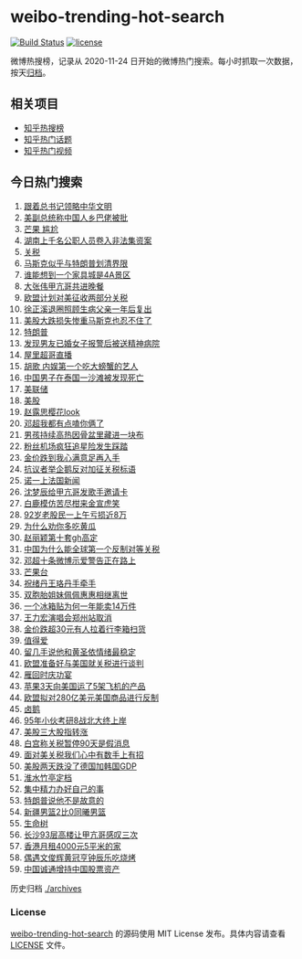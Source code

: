 # weibo-trending-hot-search

[![Build Status](https://github.com/justjavac/weibo-trending-hot-search/workflows/ci/badge.svg?branch=master)](https://github.com/justjavac/weibo-trending-hot-search/actions)
[![license](https://img.shields.io/github/license/justjavac/weibo-trending-hot-search)](https://github.com/justjavac/weibo-trending-hot-search/blob/master/LICENSE)

微博热搜榜，记录从 2020-11-24 日开始的微博热门搜索。每小时抓取一次数据，按天[归档](./archives)。

## 相关项目

- [知乎热搜榜](https://github.com/justjavac/zhihu-trending-top-search)
- [知乎热门话题](https://github.com/justjavac/zhihu-trending-hot-questions)
- [知乎热门视频](https://github.com/justjavac/zhihu-trending-hot-video)

## 今日热门搜索

<!-- BEGIN -->
<!-- 最后更新时间 Tue Apr 08 2025 01:09:23 GMT+0800 (China Standard Time) -->

1. [跟着总书记领略中华文明](https://s.weibo.com//weibo?q=%E8%B7%9F%E7%9D%80%E6%80%BB%E4%B9%A6%E8%AE%B0%E9%A2%86%E7%95%A5%E4%B8%AD%E5%8D%8E%E6%96%87%E6%98%8E&Refer=new_time)
1. [美副总统称中国人乡巴佬被批](https://s.weibo.com//weibo?q=%23%E7%BE%8E%E5%89%AF%E6%80%BB%E7%BB%9F%E7%A7%B0%E4%B8%AD%E5%9B%BD%E4%BA%BA%E4%B9%A1%E5%B7%B4%E4%BD%AC%E8%A2%AB%E6%89%B9%23&t=31&band_rank=9&Refer=top)
1. [芒果 尴尬](https://s.weibo.com//weibo?q=%E8%8A%92%E6%9E%9C%20%E5%B0%B4%E5%B0%AC&t=31&band_rank=1&Refer=top)
1. [湖南上千名公职人员卷入非法集资案](https://s.weibo.com//weibo?q=%23%E6%B9%96%E5%8D%97%E4%B8%8A%E5%8D%83%E5%90%8D%E5%85%AC%E8%81%8C%E4%BA%BA%E5%91%98%E5%8D%B7%E5%85%A5%E9%9D%9E%E6%B3%95%E9%9B%86%E8%B5%84%E6%A1%88%23&t=31&band_rank=8&Refer=top)
1. [关税](https://s.weibo.com//weibo?q=%E5%85%B3%E7%A8%8E&t=31&band_rank=2&Refer=top)
1. [马斯克似乎与特朗普划清界限](https://s.weibo.com//weibo?q=%23%E9%A9%AC%E6%96%AF%E5%85%8B%E4%BC%BC%E4%B9%8E%E4%B8%8E%E7%89%B9%E6%9C%97%E6%99%AE%E5%88%92%E6%B8%85%E7%95%8C%E9%99%90%23&t=31&band_rank=4&Refer=top)
1. [谁能想到一个家具城是4A景区](https://s.weibo.com//weibo?q=%23%E8%B0%81%E8%83%BD%E6%83%B3%E5%88%B0%E4%B8%80%E4%B8%AA%E5%AE%B6%E5%85%B7%E5%9F%8E%E6%98%AF4A%E6%99%AF%E5%8C%BA%23&t=31&band_rank=6&Refer=top)
1. [大张伟甲亢哥共进晚餐](https://s.weibo.com//weibo?q=%23%E5%A4%A7%E5%BC%A0%E4%BC%9F%E7%94%B2%E4%BA%A2%E5%93%A5%E5%85%B1%E8%BF%9B%E6%99%9A%E9%A4%90%23&t=31&band_rank=44&Refer=top)
1. [欧盟计划对美征收两部分关税](https://s.weibo.com//weibo?q=%23%E6%AC%A7%E7%9B%9F%E8%AE%A1%E5%88%92%E5%AF%B9%E7%BE%8E%E5%BE%81%E6%94%B6%E4%B8%A4%E9%83%A8%E5%88%86%E5%85%B3%E7%A8%8E%23&t=31&band_rank=34&Refer=top)
1. [徐正溪退圈照顾生病父亲一年后复出](https://s.weibo.com//weibo?q=%23%E5%BE%90%E6%AD%A3%E6%BA%AA%E9%80%80%E5%9C%88%E7%85%A7%E9%A1%BE%E7%94%9F%E7%97%85%E7%88%B6%E4%BA%B2%E4%B8%80%E5%B9%B4%E5%90%8E%E5%A4%8D%E5%87%BA%23&t=31&band_rank=5&Refer=top)
1. [美股大跌损失惨重马斯克也忍不住了](https://s.weibo.com//weibo?q=%23%E7%BE%8E%E8%82%A1%E5%A4%A7%E8%B7%8C%E6%8D%9F%E5%A4%B1%E6%83%A8%E9%87%8D%E9%A9%AC%E6%96%AF%E5%85%8B%E4%B9%9F%E5%BF%8D%E4%B8%8D%E4%BD%8F%E4%BA%86%23&t=31&band_rank=40&Refer=top)
1. [特朗普](https://s.weibo.com//weibo?q=%E7%89%B9%E6%9C%97%E6%99%AE&t=31&band_rank=11&Refer=top)
1. [发现男友已婚女子报警后被送精神病院](https://s.weibo.com//weibo?q=%23%E5%8F%91%E7%8E%B0%E7%94%B7%E5%8F%8B%E5%B7%B2%E5%A9%9A%E5%A5%B3%E5%AD%90%E6%8A%A5%E8%AD%A6%E5%90%8E%E8%A2%AB%E9%80%81%E7%B2%BE%E7%A5%9E%E7%97%85%E9%99%A2%23&t=31&band_rank=6&Refer=top)
1. [屋里超哥直播](https://s.weibo.com//weibo?q=%E5%B1%8B%E9%87%8C%E8%B6%85%E5%93%A5%E7%9B%B4%E6%92%AD&t=31&band_rank=18&Refer=top)
1. [胡歌 内娱第一个吃大螃蟹的艺人](https://s.weibo.com//weibo?q=%E8%83%A1%E6%AD%8C%20%E5%86%85%E5%A8%B1%E7%AC%AC%E4%B8%80%E4%B8%AA%E5%90%83%E5%A4%A7%E8%9E%83%E8%9F%B9%E7%9A%84%E8%89%BA%E4%BA%BA&t=31&band_rank=12&Refer=top)
1. [中国男子在泰国一沙滩被发现死亡](https://s.weibo.com//weibo?q=%23%E4%B8%AD%E5%9B%BD%E7%94%B7%E5%AD%90%E5%9C%A8%E6%B3%B0%E5%9B%BD%E4%B8%80%E6%B2%99%E6%BB%A9%E8%A2%AB%E5%8F%91%E7%8E%B0%E6%AD%BB%E4%BA%A1%23&t=31&band_rank=14&Refer=top)
1. [美联储](https://s.weibo.com//weibo?q=%E7%BE%8E%E8%81%94%E5%82%A8&t=31&band_rank=13&Refer=top)
1. [美股](https://s.weibo.com//weibo?q=%E7%BE%8E%E8%82%A1&t=31&band_rank=29&Refer=top)
1. [赵露思樱花look](https://s.weibo.com//weibo?q=%23%E8%B5%B5%E9%9C%B2%E6%80%9D%E6%A8%B1%E8%8A%B1look%23&t=31&band_rank=36&Refer=top)
1. [邓超我都有点嗑你俩了](https://s.weibo.com//weibo?q=%E9%82%93%E8%B6%85%E6%88%91%E9%83%BD%E6%9C%89%E7%82%B9%E5%97%91%E4%BD%A0%E4%BF%A9%E4%BA%86&t=31&band_rank=19&Refer=top)
1. [男孩持续高热因骨盆里藏进一块布](https://s.weibo.com//weibo?q=%23%E7%94%B7%E5%AD%A9%E6%8C%81%E7%BB%AD%E9%AB%98%E7%83%AD%E5%9B%A0%E9%AA%A8%E7%9B%86%E9%87%8C%E8%97%8F%E8%BF%9B%E4%B8%80%E5%9D%97%E5%B8%83%23&t=31&band_rank=17&Refer=top)
1. [粉丝机场疯狂追星险发生踩踏](https://s.weibo.com//weibo?q=%23%E7%B2%89%E4%B8%9D%E6%9C%BA%E5%9C%BA%E7%96%AF%E7%8B%82%E8%BF%BD%E6%98%9F%E9%99%A9%E5%8F%91%E7%94%9F%E8%B8%A9%E8%B8%8F%23&t=31&band_rank=15&Refer=top)
1. [金价跌到我心满意足再入手](https://s.weibo.com//weibo?q=%23%E9%87%91%E4%BB%B7%E8%B7%8C%E5%88%B0%E6%88%91%E5%BF%83%E6%BB%A1%E6%84%8F%E8%B6%B3%E5%86%8D%E5%85%A5%E6%89%8B%23&t=31&band_rank=23&Refer=top)
1. [抗议者举企鹅反对加征关税标语](https://s.weibo.com//weibo?q=%23%E6%8A%97%E8%AE%AE%E8%80%85%E4%B8%BE%E4%BC%81%E9%B9%85%E5%8F%8D%E5%AF%B9%E5%8A%A0%E5%BE%81%E5%85%B3%E7%A8%8E%E6%A0%87%E8%AF%AD%23&t=31&band_rank=23&Refer=top)
1. [诺一上法国新闻](https://s.weibo.com//weibo?q=%23%E8%AF%BA%E4%B8%80%E4%B8%8A%E6%B3%95%E5%9B%BD%E6%96%B0%E9%97%BB%23&t=31&band_rank=16&Refer=top)
1. [沈梦辰给甲亢哥发歌手邀请卡](https://s.weibo.com//weibo?q=%E6%B2%88%E6%A2%A6%E8%BE%B0%E7%BB%99%E7%94%B2%E4%BA%A2%E5%93%A5%E5%8F%91%E6%AD%8C%E6%89%8B%E9%82%80%E8%AF%B7%E5%8D%A1&t=31&band_rank=10&Refer=top)
1. [白鹿模仿苦尽柑来金宣虎笑](https://s.weibo.com//weibo?q=%23%E7%99%BD%E9%B9%BF%E6%A8%A1%E4%BB%BF%E8%8B%A6%E5%B0%BD%E6%9F%91%E6%9D%A5%E9%87%91%E5%AE%A3%E8%99%8E%E7%AC%91%23&t=31&band_rank=21&Refer=top)
1. [92岁老股民一上午亏损近8万](https://s.weibo.com//weibo?q=%2392%E5%B2%81%E8%80%81%E8%82%A1%E6%B0%91%E4%B8%80%E4%B8%8A%E5%8D%88%E4%BA%8F%E6%8D%9F%E8%BF%918%E4%B8%87%23&t=31&band_rank=26&Refer=top)
1. [为什么劝你多吃黄瓜](https://s.weibo.com//weibo?q=%23%E4%B8%BA%E4%BB%80%E4%B9%88%E5%8A%9D%E4%BD%A0%E5%A4%9A%E5%90%83%E9%BB%84%E7%93%9C%23&t=31&band_rank=31&Refer=top)
1. [赵丽颖第十套gh高定](https://s.weibo.com//weibo?q=%23%E8%B5%B5%E4%B8%BD%E9%A2%96%E7%AC%AC%E5%8D%81%E5%A5%97gh%E9%AB%98%E5%AE%9A%23&t=31&band_rank=24&Refer=top)
1. [中国为什么能全球第一个反制对等关税](https://s.weibo.com//weibo?q=%23%E4%B8%AD%E5%9B%BD%E4%B8%BA%E4%BB%80%E4%B9%88%E8%83%BD%E5%85%A8%E7%90%83%E7%AC%AC%E4%B8%80%E4%B8%AA%E5%8F%8D%E5%88%B6%E5%AF%B9%E7%AD%89%E5%85%B3%E7%A8%8E%23&t=31&band_rank=30&Refer=top)
1. [邓超十条微博示爱警告正在路上](https://s.weibo.com//weibo?q=%23%E9%82%93%E8%B6%85%E5%8D%81%E6%9D%A1%E5%BE%AE%E5%8D%9A%E7%A4%BA%E7%88%B1%E8%AD%A6%E5%91%8A%E6%AD%A3%E5%9C%A8%E8%B7%AF%E4%B8%8A%23&t=31&band_rank=31&Refer=top)
1. [芒果台](https://s.weibo.com//weibo?q=%E8%8A%92%E6%9E%9C%E5%8F%B0&t=31&band_rank=20&Refer=top)
1. [祝绪丹王珞丹手牵手](https://s.weibo.com//weibo?q=%23%E7%A5%9D%E7%BB%AA%E4%B8%B9%E7%8E%8B%E7%8F%9E%E4%B8%B9%E6%89%8B%E7%89%B5%E6%89%8B%23&t=31&band_rank=43&Refer=top)
1. [双胞胎姐妹佩佩惠惠相继离世](https://s.weibo.com//weibo?q=%23%E5%8F%8C%E8%83%9E%E8%83%8E%E5%A7%90%E5%A6%B9%E4%BD%A9%E4%BD%A9%E6%83%A0%E6%83%A0%E7%9B%B8%E7%BB%A7%E7%A6%BB%E4%B8%96%23&t=31&band_rank=33&Refer=top)
1. [一个冰箱贴为何一年能卖14万件](https://s.weibo.com//weibo?q=%23%E4%B8%80%E4%B8%AA%E5%86%B0%E7%AE%B1%E8%B4%B4%E4%B8%BA%E4%BD%95%E4%B8%80%E5%B9%B4%E8%83%BD%E5%8D%9614%E4%B8%87%E4%BB%B6%23&t=31&band_rank=39&Refer=top)
1. [王力宏演唱会郑州站取消](https://s.weibo.com//weibo?q=%23%E7%8E%8B%E5%8A%9B%E5%AE%8F%E6%BC%94%E5%94%B1%E4%BC%9A%E9%83%91%E5%B7%9E%E7%AB%99%E5%8F%96%E6%B6%88%23&t=31&band_rank=35&Refer=top)
1. [金价跌超30元有人拉着行李箱扫货](https://s.weibo.com//weibo?q=%23%E9%87%91%E4%BB%B7%E8%B7%8C%E8%B6%8530%E5%85%83%E6%9C%89%E4%BA%BA%E6%8B%89%E7%9D%80%E8%A1%8C%E6%9D%8E%E7%AE%B1%E6%89%AB%E8%B4%A7%23&t=31&band_rank=22&Refer=top)
1. [值得爱](https://s.weibo.com//weibo?q=%E5%80%BC%E5%BE%97%E7%88%B1&t=31&band_rank=38&Refer=top)
1. [留几手说他和黄圣依情绪最稳定](https://s.weibo.com//weibo?q=%23%E7%95%99%E5%87%A0%E6%89%8B%E8%AF%B4%E4%BB%96%E5%92%8C%E9%BB%84%E5%9C%A3%E4%BE%9D%E6%83%85%E7%BB%AA%E6%9C%80%E7%A8%B3%E5%AE%9A%23&t=31&band_rank=30&Refer=top)
1. [欧盟准备好与美国就关税进行谈判](https://s.weibo.com//weibo?q=%23%E6%AC%A7%E7%9B%9F%E5%87%86%E5%A4%87%E5%A5%BD%E4%B8%8E%E7%BE%8E%E5%9B%BD%E5%B0%B1%E5%85%B3%E7%A8%8E%E8%BF%9B%E8%A1%8C%E8%B0%88%E5%88%A4%23&t=31&band_rank=45&Refer=top)
1. [雁回时庆功宴](https://s.weibo.com//weibo?q=%23%E9%9B%81%E5%9B%9E%E6%97%B6%E5%BA%86%E5%8A%9F%E5%AE%B4%23&t=31&band_rank=41&Refer=top)
1. [苹果3天向美国运了5架飞机的产品](https://s.weibo.com//weibo?q=%23%E8%8B%B9%E6%9E%9C3%E5%A4%A9%E5%90%91%E7%BE%8E%E5%9B%BD%E8%BF%90%E4%BA%865%E6%9E%B6%E9%A3%9E%E6%9C%BA%E7%9A%84%E4%BA%A7%E5%93%81%23&t=31&band_rank=38&Refer=top)
1. [欧盟拟对280亿美元美国商品进行反制](https://s.weibo.com//weibo?q=%23%E6%AC%A7%E7%9B%9F%E6%8B%9F%E5%AF%B9280%E4%BA%BF%E7%BE%8E%E5%85%83%E7%BE%8E%E5%9B%BD%E5%95%86%E5%93%81%E8%BF%9B%E8%A1%8C%E5%8F%8D%E5%88%B6%23&t=31&band_rank=43&Refer=top)
1. [卤鹅](https://s.weibo.com//weibo?q=%E5%8D%A4%E9%B9%85&t=31&band_rank=44&Refer=top)
1. [95年小伙考研8战北大终上岸](https://s.weibo.com//weibo?q=%2395%E5%B9%B4%E5%B0%8F%E4%BC%99%E8%80%83%E7%A0%948%E6%88%98%E5%8C%97%E5%A4%A7%E7%BB%88%E4%B8%8A%E5%B2%B8%23&t=31&band_rank=25&Refer=top)
1. [美股三大股指转涨](https://s.weibo.com//weibo?q=%23%E7%BE%8E%E8%82%A1%E4%B8%89%E5%A4%A7%E8%82%A1%E6%8C%87%E8%BD%AC%E6%B6%A8%23&t=31&band_rank=42&Refer=top)
1. [白宫称关税暂停90天是假消息](https://s.weibo.com//weibo?q=%23%E7%99%BD%E5%AE%AB%E7%A7%B0%E5%85%B3%E7%A8%8E%E6%9A%82%E5%81%9C90%E5%A4%A9%E6%98%AF%E5%81%87%E6%B6%88%E6%81%AF%23&t=31&band_rank=28&Refer=top)
1. [面对美关税我们心中有数手上有招](https://s.weibo.com//weibo?q=%23%E9%9D%A2%E5%AF%B9%E7%BE%8E%E5%85%B3%E7%A8%8E%E6%88%91%E4%BB%AC%E5%BF%83%E4%B8%AD%E6%9C%89%E6%95%B0%E6%89%8B%E4%B8%8A%E6%9C%89%E6%8B%9B%23&t=31&band_rank=48&Refer=top)
1. [美股两天跌没了德国加韩国GDP](https://s.weibo.com//weibo?q=%23%E7%BE%8E%E8%82%A1%E4%B8%A4%E5%A4%A9%E8%B7%8C%E6%B2%A1%E4%BA%86%E5%BE%B7%E5%9B%BD%E5%8A%A0%E9%9F%A9%E5%9B%BDGDP%23&t=31&band_rank=27&Refer=top)
1. [淮水竹亭定档](https://s.weibo.com//weibo?q=%23%E6%B7%AE%E6%B0%B4%E7%AB%B9%E4%BA%AD%E5%AE%9A%E6%A1%A3%23&t=31&band_rank=49&Refer=top)
1. [集中精力办好自己的事](https://s.weibo.com//weibo?q=%23%E9%9B%86%E4%B8%AD%E7%B2%BE%E5%8A%9B%E5%8A%9E%E5%A5%BD%E8%87%AA%E5%B7%B1%E7%9A%84%E4%BA%8B%23&t=31&band_rank=3&Refer=top)
1. [特朗普说他不是故意的](https://s.weibo.com//weibo?q=%23%E7%89%B9%E6%9C%97%E6%99%AE%E8%AF%B4%E4%BB%96%E4%B8%8D%E6%98%AF%E6%95%85%E6%84%8F%E7%9A%84%23&t=31&band_rank=7&Refer=top)
1. [新疆男篮2比0同曦男篮](https://s.weibo.com//weibo?q=%23%E6%96%B0%E7%96%86%E7%94%B7%E7%AF%AE2%E6%AF%940%E5%90%8C%E6%9B%A6%E7%94%B7%E7%AF%AE%23&t=31&band_rank=32&Refer=top)
1. [生命树](https://s.weibo.com//weibo?q=%E7%94%9F%E5%91%BD%E6%A0%91&t=31&band_rank=37&Refer=top)
1. [长沙93层高楼让甲亢哥感叹三次](https://s.weibo.com//weibo?q=%23%E9%95%BF%E6%B2%9993%E5%B1%82%E9%AB%98%E6%A5%BC%E8%AE%A9%E7%94%B2%E4%BA%A2%E5%93%A5%E6%84%9F%E5%8F%B9%E4%B8%89%E6%AC%A1%23&t=31&band_rank=46&Refer=top)
1. [香港月租4000元5平米的家](https://s.weibo.com//weibo?q=%E9%A6%99%E6%B8%AF%E6%9C%88%E7%A7%9F4000%E5%85%835%E5%B9%B3%E7%B1%B3%E7%9A%84%E5%AE%B6&t=31&band_rank=47&Refer=top)
1. [偶遇文俊辉黄冠亨钟辰乐吃烧烤](https://s.weibo.com//weibo?q=%23%E5%81%B6%E9%81%87%E6%96%87%E4%BF%8A%E8%BE%89%E9%BB%84%E5%86%A0%E4%BA%A8%E9%92%9F%E8%BE%B0%E4%B9%90%E5%90%83%E7%83%A7%E7%83%A4%23&t=31&band_rank=48&Refer=top)
1. [中国诚通增持中国股票资产](https://s.weibo.com//weibo?q=%23%E4%B8%AD%E5%9B%BD%E8%AF%9A%E9%80%9A%E5%A2%9E%E6%8C%81%E4%B8%AD%E5%9B%BD%E8%82%A1%E7%A5%A8%E8%B5%84%E4%BA%A7%23&t=31&band_rank=50&Refer=top)

<!-- END -->

历史归档 [./archives](./archives)

### License

[weibo-trending-hot-search](https://github.com/justjavac/weibo-trending-hot-search) 的源码使用 MIT License
发布。具体内容请查看 [LICENSE](./LICENSE) 文件。
